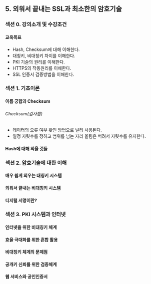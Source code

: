 ## 5. 외워서 끝내는 SSL과 최소한의 암호기술

### 섹션 0. 강의소개 및 수강조건

#### 교욱목표

- Hash, Checksum에 대해 이해한다.
- 대칭키, 비대칭키 차이를 이해한다.
- PKI 기술의 원리를 이해한다.
- HTTPS의 작동원리를 이해한다.
- SSL 인증서 검증방법을 이해한다.

### 섹션 1. 기초이론

#### 이름 궁합과 Checksum

###### Checksum(검사합)

- 데이터의 오류 여부 홧인 방법으로 널리 사용된다.
- 일정 자릿수를 정하고 범위를 넘는 자리 올림은 버려서 자릿수를 유지한다.

#### Hash에 대해 외울 것들

### 섹션 2. 암호기술에 대한 이해

#### 매우 쉽게 외우는 대칭키 시스템

#### 외워서 끝내는 비대칭키 시스템

#### 디지털 서명이란?

### 섹션 3. PKI 시스템과 인터넷

#### 인터넷을 위한 비대칭키 체계

#### 효율 극대화를 위한 혼합 활용

#### 비대칭키 체계의 문제점

#### 공개키 신뢰를 위한 검증체계

#### 웹 서비스와 공인인증서

